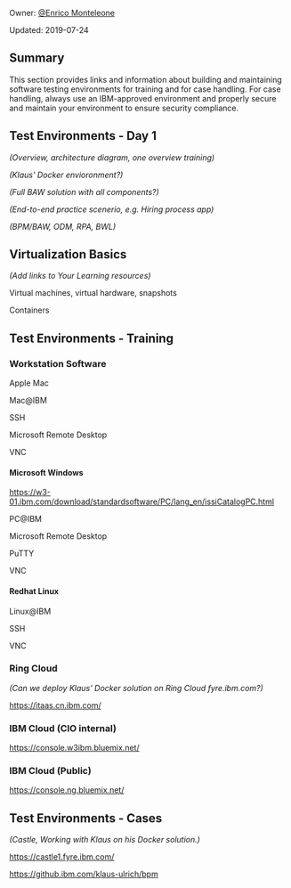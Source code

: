 
Owner: [@Enrico Monteleone](mailto:enricom@cn.ibm.com "enricom@cn.ibm.com")

Updated: 2019-07-24

## Summary
This section provides links and information about building and maintaining software testing environments for training and for case handling. For case handling, always use an IBM-approved environment and properly secure and maintain your environment to ensure security compliance.

## Test Environments - Day 1
*(Overview, architecture diagram, one overview training)*

*(Klaus' Docker envioronment?)*

*(Full BAW solution with all components?)*

*(End-to-end practice scenerio, e.g. Hiring process app)*

*(BPM/BAW, ODM, RPA, BWL)*

## Virtualization Basics
*(Add links to Your Learning resources)*

Virtual machines, virtual hardware, snapshots

Containers


## Test Environments - Training

### Workstation Software
Apple Mac

Mac@IBM

SSH

Microsoft Remote Desktop

VNC

#### Microsoft Windows
https://w3-01.ibm.com/download/standardsoftware/PC/lang_en/issiCatalogPC.html

PC@IBM

Microsoft Remote Desktop

PuTTY

VNC

#### Redhat Linux
Linux@IBM

SSH

VNC

### Ring Cloud

*(Can we deploy Klaus' Docker solution on Ring Cloud fyre.ibm.com?)*

https://itaas.cn.ibm.com/


### IBM Cloud (CIO internal)
https://console.w3ibm.bluemix.net/

### IBM Cloud (Public)
https://console.ng.bluemix.net/


## Test Environments - Cases
*(Castle, Working with Klaus on his Docker solution.)*

https://castle1.fyre.ibm.com/

https://github.ibm.com/klaus-ulrich/bpm